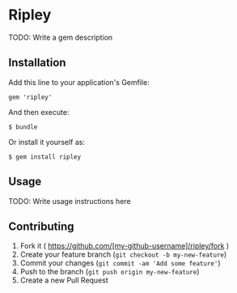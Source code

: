 # Ripley

TODO: Write a gem description

## Installation

Add this line to your application's Gemfile:

    gem 'ripley'

And then execute:

    $ bundle

Or install it yourself as:

    $ gem install ripley

## Usage

TODO: Write usage instructions here

## Contributing

1. Fork it ( https://github.com/[my-github-username]/ripley/fork )
2. Create your feature branch (`git checkout -b my-new-feature`)
3. Commit your changes (`git commit -am 'Add some feature'`)
4. Push to the branch (`git push origin my-new-feature`)
5. Create a new Pull Request
